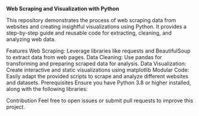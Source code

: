 **Web Scraping and Visualization with Python**

This repository demonstrates the process of web scraping data from websites and creating insightful visualizations using Python. It provides a step-by-step guide and reusable code for extracting, cleaning, and analyzing web data.

Features
Web Scraping: Leverage libraries like requests and BeautifulSoup to extract data from web pages.
Data Cleaning: Use pandas for transforming and preparing scraped data for analysis.
Data Visualization: Create interactive and static visualizations using matplotlib
Modular Code: Easily adapt the provided scripts to scrape and analyze different websites and datasets.
Prerequisites
Ensure you have Python 3.8 or higher installed, along with the following libraries:

Contribution
Feel free to open issues or submit pull requests to improve this project.
